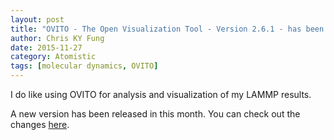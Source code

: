 ```yaml
---
layout: post
title: "OVITO - The Open Visualization Tool - Version 2.6.1 - has been released"
author: Chris KY Fung
date: 2015-11-27
category: Atomistic
tags: [molecular dynamics, OVITO]
---
```


I do like using OVITO for analysis and visualization of my LAMMP results.

A new version has been released in this month. You can check out the changes [here](https://www.ovito.org/index.php/about/version-history).